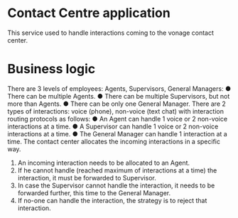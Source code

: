 # Contact Centre application

This service used to handle interactions coming to the vonage contact center.

# Business logic

There are 3 levels of employees: Agents, Supervisors, General Managers:
● There can be multiple Agents.
● There can be multiple Supervisors, but not more than Agents.
● There can be only one General Manager.
There are 2 types of interactions: voice (phone), non-voice (text chat) with interaction routing protocols as
follows:
● An Agent can handle 1 voice or 2 non-voice interactions at a time.
● A Supervisor can handle 1 voice or 2 non-voice interactions at a time.
● The General Manager can handle 1 interaction at a time.
The contact center allocates the incoming interactions in a specific way.

1. An incoming interaction needs to be allocated to an Agent.
2. If he cannot handle (reached maximum of interactions at a time) the interaction, it must be
   forwarded to Supervisor.
3. In case the Supervisor cannot handle the interaction, it needs to be forwarded further, this time
   to the General Manager.
4. If no-one can handle the interaction, the strategy is to reject that interaction.
